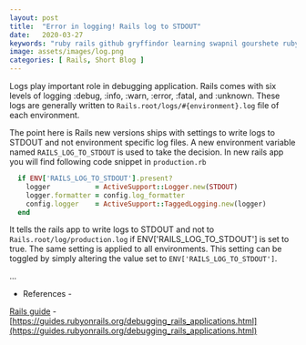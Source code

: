 ```yaml
---
layout: post
title:  "Error in logging! Rails log to STDOUT"
date:   2020-03-27
keywords: "ruby rails github gryffindor learning swapnil gourshete ruby on rails logs log file stdout terminal"
image: assets/images/log.png
categories: [ Rails, Short Blog ]
---
```


Logs play important role in debugging application. Rails comes with six levels of logging :debug, :info, :warn, :error, :fatal,
 and :unknown. These logs are generally written to `Rails.root/logs/#{environment}.log` file of each environment. 
 
The point here is Rails new versions ships with settings to write logs to STDOUT and not environment specific log files. A
new environment variable named `RAILS_LOG_TO_STDOUT` is used to take the decision. In new rails app you will find following
code snippet in `production.rb`

```ruby
  if ENV['RAILS_LOG_TO_STDOUT'].present?
    logger           = ActiveSupport::Logger.new(STDOUT)
    logger.formatter = config.log_formatter
    config.logger    = ActiveSupport::TaggedLogging.new(logger)
  end
```

It tells the rails app to write logs to STDOUT and not to `Rails.root/log/production.log` if ENV['RAILS_LOG_TO_STDOUT'] is set to true.
The same setting is applied to all environments. This setting can be toggled by simply altering the value set to
 `ENV['RAILS_LOG_TO_STDOUT']`.


...
 
 * References - 
 
[Rails guide](https://guides.rubyonrails.org/debugging_rails_applications.html) - [https://guides.rubyonrails.org/debugging_rails_applications.html](https://guides.rubyonrails.org/debugging_rails_applications.html)